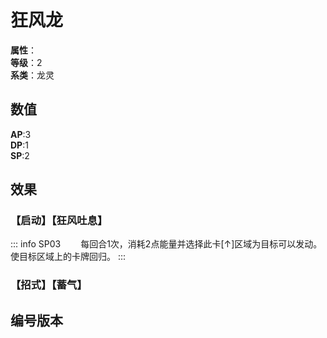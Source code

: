 <script setup>
let list = [
    { number: "SP03-011", url: "/packs/SP03" }
]
</script>

# 狂风龙

**属性**：<CardAttribute text="风"/><br/>
**等级**：2<br/>
**系类**：龙灵

## 数值

**AP**:3<br/>
**DP**:1<br/>
**SP**:2

## 效果

### 【启动】【狂风吐息】

::: info SP03
&emsp;&emsp;每回合1次，消耗2点能量并选择此卡[↑]区域为目标可以发动。使目标区域上的卡牌回归。
:::

### 【招式】【蓄气】

## 编号版本

<CardNumberBox :list="list"/>
